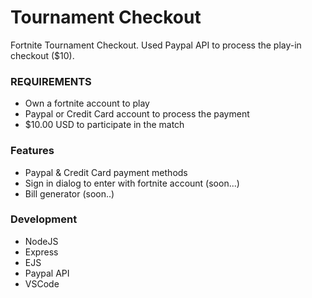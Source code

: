 # Tournament Checkout
Fortnite Tournament Checkout. Used Paypal API to process the play-in checkout ($10).

### REQUIREMENTS
- Own a fortnite account to play
- Paypal or Credit Card account to process the payment
- $10.00 USD to participate in the match

### Features

- Paypal & Credit Card payment methods
- Sign in dialog to enter with fortnite account (soon...)
- Bill generator (soon..)

### Development

- NodeJS
- Express
- EJS 
- Paypal API
- VSCode
